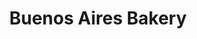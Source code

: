 ---
title: "Buenos Aires Bakery"
url: /ciudad-autonoma-de-buenos-aires/buenos-aires-bakery-pena/
shop: panadería
---